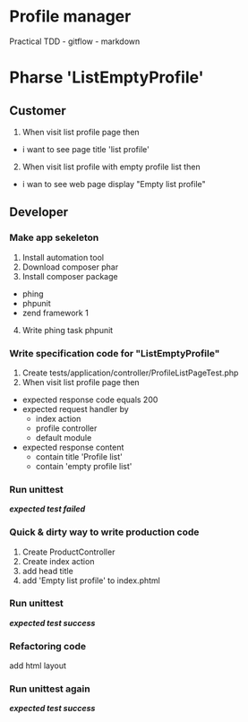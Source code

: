 # Profile manager

Practical TDD - gitflow - markdown

# Pharse 'ListEmptyProfile'

## Customer

1. When visit list profile page then 
- i want to see page title 'list profile'
2. When visit list profile with empty profile list then
- i wan to see web page display "Empty list profile"

## Developer

### Make app sekeleton

1. Install automation tool
2. Download composer phar
3. Install composer package
- phing
- phpunit
- zend framework 1
4. Write phing task phpunit

### Write specification code for "ListEmptyProfile" 

1. Create tests/application/controller/ProfileListPageTest.php
2. When visit list profile page then

- expected response code equals 200
- expected request handler by 
    + index action
    + profile controller
    + default module
- expected response content 
    + contain title 'Profile list'
    + contain 'empty profile list'

### Run unittest

***expected test failed***

### Quick & dirty way to write production code 

1. Create ProductController
2. Create index action
3. add head title
4. add 'Empty list profile' to index.phtml

### Run unittest

***expected test success***

### Refactoring code

add html layout

### Run unittest again

***expected test success***
